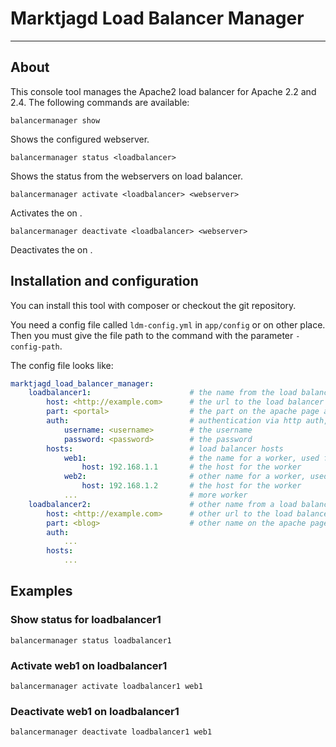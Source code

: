 # Marktjagd Load Balancer Manager
---

## About

This console tool manages the Apache2 load balancer for Apache 2.2 and 2.4. The following commands are available:

```
balancermanager show
```

Shows the configured webserver.

```
balancermanager status <loadbalancer>
```

Shows the status from the webservers on load balancer.

```
balancermanager activate <loadbalancer> <webserver>
```

Activates the <webserver> on <loadbalancer>.

```
balancermanager deactivate <loadbalancer> <webserver>
```

Deactivates the <webserver> on <loadbalancer>.

## Installation and configuration

You can install this tool with composer or checkout the git repository.

You need a config file called ```ldm-config.yml``` in ```app/config``` or on other place. Then you must give the file
path to the command with the parameter ```-config-path```.

The config file looks like:

```yml
marktjagd_load_balancer_manager:
    loadbalancer1:                      # the name from the load balancer, used for command line
        host: <http://example.com>      # the url to the load balancer
        part: <portal>                  # the part on the apache page after balancer://
        auth:                           # authentication via http auth, optional
            username: <username>        # the username
            password: <password>        # the password
        hosts:                          # load balancer hosts
            web1:                       # the name for a worker, used for command line
                host: 192.168.1.1       # the host for the worker
            web2:                       # other name for a worker, used for command line
                host: 192.168.1.2       # the host for the worker
            ...                         # more worker
    loadbalancer2:                      # other name from a load balancer, used for command line
        host: <http://example.com>      # other url to the load balancer
        part: <blog>                    # other name on the apache page after balancer://
        auth:
            ...
        hosts:
            ...
```

## Examples

### Show status for loadbalancer1

```
balancermanager status loadbalancer1
```

### Activate web1 on loadbalancer1

```
balancermanager activate loadbalancer1 web1
```

### Deactivate web1 on loadbalancer1

```
balancermanager deactivate loadbalancer1 web1
```

